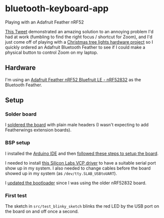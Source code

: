 # bluetooth-keyboard-app
Playing with an Adafruit Feather nRF52

[This Tweet](https://twitter.com/lanewinfield/status/1339257875034566656)
demonstrated an amazing solution to an annoying problem I'd had at work
(fumbling to find the right focus / shortcut for Zoom), and I'd just come off
of playing with a [Christmas tree lights hardware
project](https://github.com/kurrik/treelights) so I quickly ordered an
Adafruit Bluetooth Feather to see if I could make a physical button to control
Zoom on my laptop.

## Hardware
I'm using an [Adafruit Feather nRF52 Bluefruit LE -
nRF52832](https://www.adafruit.com/product/3406) as the Bluetooth Feather.

## Setup

### Solder board
I [soldered the
board](https://learn.adafruit.com/bluefruit-nrf52-feather-learning-guide/ktownsend-assembly)
with plain male headers (I wasn't expecting to add Featherwings extension
boards).

### BSP setup
I installed the [Arduino IDE](https://www.arduino.cc/en/software) and then
[followed these steps to setup the
board](https://learn.adafruit.com/bluefruit-nrf52-feather-learning-guide/arduino-bsp-setup).

I needed to install [this Silicon Labs VCP
driver](https://www.silabs.com/developers/usb-to-uart-bridge-vcp-drivers) to
have a suitable serial port show up in my system.  I also needed to change
cables before the board showed up in my system (as `/dev/tty.SLAB_USBtoUART`).

I [updated the
bootloader](https://learn.adafruit.com/bluefruit-nrf52-feather-learning-guide/updating-the-bootloader)
since I was using the older nRF52832 board.

### First test
The sketch in `src/test_blinky_sketch` blinks the red LED by the USB port on
the board on and off once a second.